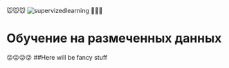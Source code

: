 :mouse::mouse::mouse:
![supervizedlearning](https://cloud.githubusercontent.com/assets/7158671/16277294/05007478-38bb-11e6-8ac0-99622613a05a.jpg)
:dog::dog::dog:

# Обучение на размеченных данных

:stuck_out_tongue_winking_eye::stuck_out_tongue_winking_eye::stuck_out_tongue_winking_eye::stuck_out_tongue_winking_eye:
##Here will  be fancy  stuff
